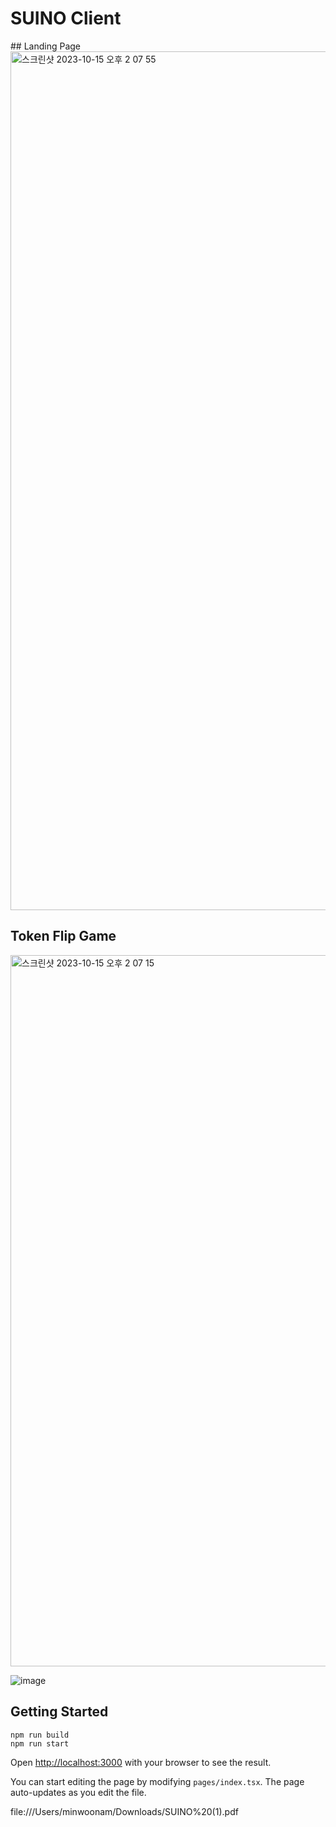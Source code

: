 # SUINO Client
<Link href="https://suino-client-4wbfwo2mn-sdds.vercel.app/"/>
## Landing Page
<img width="1374" alt="스크린샷 2023-10-15 오후 2 07 55" src="https://github.com/Casalabs/SuinoClient/assets/100527953/3d872e4c-7028-48c3-9087-b34ba5b3339e">

## Token Flip Game
<img width="1138" alt="스크린샷 2023-10-15 오후 2 07 15" src="https://github.com/Casalabs/SuinoClient/assets/100527953/7635916e-b345-4f83-8e78-42a9b957b313">

![image](https://github.com/Casalabs/SuinoClient/assets/100527953/081d98b2-2afd-43ff-a921-811ffdb9b0bc)

## Getting Started

```
npm run build
npm run start
```

Open [http://localhost:3000](http://localhost:3000) with your browser to see the result.

You can start editing the page by modifying `pages/index.tsx`. The page auto-updates as you edit the file.

file:///Users/minwoonam/Downloads/SUINO%20(1).pdf
